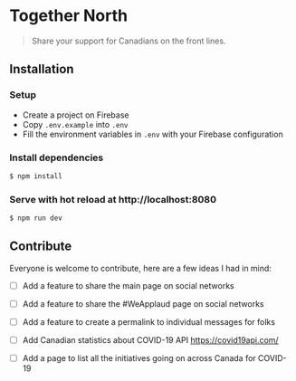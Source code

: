 # Together North

> Share your support for Canadians on the front lines.

## Installation

### Setup

- Create a project on Firebase
- Copy `.env.example` into `.env`
- Fill the environment variables in `.env` with your Firebase configuration 

### Install dependencies
``` bash
$ npm install
```

### Serve with hot reload at http://localhost:8080

```bash
$ npm run dev
```

## Contribute

Everyone is welcome to contribute, here are a few ideas I had in mind: 

- [ ] Add a feature to share the main page on social networks
- [ ] Add a feature to share the #WeApplaud page on social networks
- [ ] Add a feature to create a permalink to individual messages for folks
- [ ] Add Canadian statistics about COVID-19 API https://covid19api.com/
- [ ] Add a page to list all the initiatives going on across Canada for COVID-19

